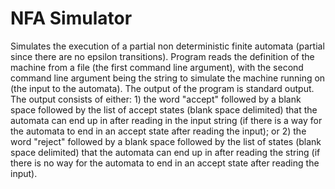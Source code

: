 # NFA Simulator

Simulates the execution of a partial non deterministic finite automata (partial since there are
no epsilon transitions). 
Program reads the definition of the machine from a file (the first command line argument), with
the second command line argument being the string to simulate the machine running on (the input to the
automata). The output of the program is standard output. The output consists of
either: 1) the word "accept" followed by a blank space followed by the list of accept states (blank space
delimited) that the automata can end up in after reading in the input string (if there is a way for the
automata to end in an accept state after reading the input); or 2) the word "reject" followed by a blank
space followed by the list of states (blank space delimited) that the automata can end up in after reading
the string (if there is no way for the automata to end in an accept state after reading the input). 
